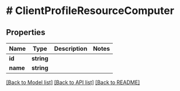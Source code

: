 # # ClientProfileResourceComputer

## Properties

Name | Type | Description | Notes
------------ | ------------- | ------------- | -------------
**id** | **string** |  |
**name** | **string** |  |

[[Back to Model list]](../../README.md#models) [[Back to API list]](../../README.md#endpoints) [[Back to README]](../../README.md)
